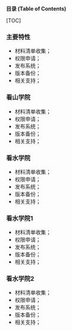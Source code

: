 **目录 (Table of Contents)**

[TOC]

### 主要特性

- 材料清单收集；
- 权限申请；
- 发布系统；
- 版本备份；
- 相关支持；

### 看山学院
- 材料清单收集；
- 权限申请；
- 发布系统；
- 版本备份；
- 相关支持；

### 看水学院
- 材料清单收集；
- 权限申请；
- 发布系统；
- 版本备份；
- 相关支持；

### 看水学院1
- 材料清单收集；
- 权限申请；
- 发布系统；
- 版本备份；
- 相关支持；

### 看水学院2
- 材料清单收集；
- 权限申请；
- 发布系统；
- 版本备份；
- 相关支持；
